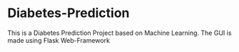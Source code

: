 # Diabetes-Prediction
 This is a Diabetes Prediction Project based on Machine Learning. The GUI is made using Flask Web-Framework 

